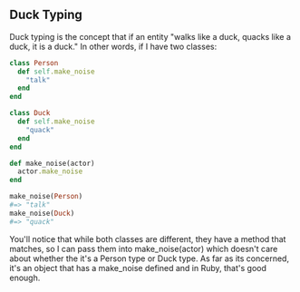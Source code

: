 ## Duck Typing

Duck typing is the concept that if an entity "walks like a duck, quacks like a duck, it is a duck." In other words, if I have two classes:

```ruby
class Person
  def self.make_noise
    "talk"
  end
end

class Duck
  def self.make_noise
    "quack"
  end
end

def make_noise(actor)
  actor.make_noise
end

make_noise(Person)
#=> "talk"
make_noise(Duck)
#=> "quack"
```

You'll notice that while both classes are different, they have a method that matches, so I can pass them into make_noise(actor) which doesn't care about whether the it's a Person type or Duck type. As far as its concerned, it's an object that has a make_noise defined and in Ruby, that's good enough.
